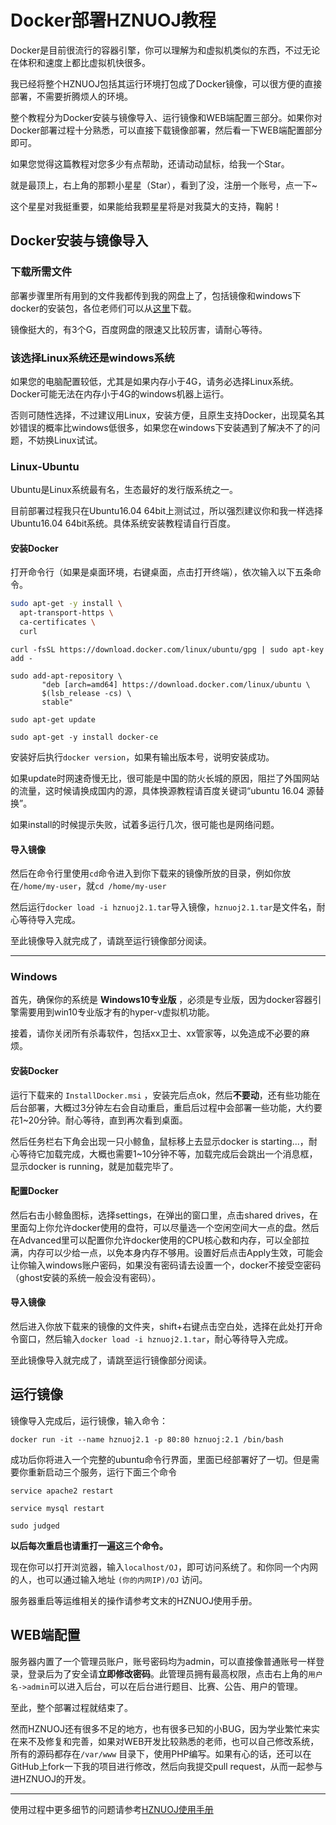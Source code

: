 # Docker部署HZNUOJ教程

Docker是目前很流行的容器引擎，你可以理解为和虚拟机类似的东西，不过无论在体积和速度上都比虚拟机快很多。

我已经将整个HZNUOJ包括其运行环境打包成了Docker镜像，可以很方便的直接部署，不需要折腾烦人的环境。

整个教程分为Docker安装与镜像导入、运行镜像和WEB端配置三部分。如果你对Docker部署过程十分熟悉，可以直接下载镜像部署，然后看一下WEB端配置部分即可。

如果您觉得这篇教程对您多少有点帮助，还请动动鼠标，给我一个Star。

就是最顶上，右上角的那颗小星星（Star），看到了没，注册一个账号，点一下~

这个星星对我挺重要，如果能给我颗星星将是对我莫大的支持，鞠躬！

## Docker安装与镜像导入

### 下载所需文件

部署步骤里所有用到的文件我都传到我的网盘上了，包括镜像和windows下docker的安装包，各位老师们可以从[这里](http://pan.baidu.com/s/1jHMzsHo)下载。

镜像挺大的，有3个G，百度网盘的限速又比较厉害，请耐心等待。

### 该选择Linux系统还是windows系统

如果您的电脑配置较低，尤其是如果内存小于4G，请务必选择Linux系统。Docker可能无法在内存小于4G的windows机器上运行。

否则可随性选择，不过建议用Linux，安装方便，且原生支持Docker，出现莫名其妙错误的概率比windows低很多，如果您在windows下安装遇到了解决不了的问题，不妨换Linux试试。

### Linux-Ubuntu

Ubuntu是Linux系统最有名，生态最好的发行版系统之一。

目前部署过程我只在Ubuntu16.04 64bit上测试过，所以强烈建议你和我一样选择Ubuntu16.04 64bit系统。具体系统安装教程请自行百度。

#### 安装Docker

打开命令行（如果是桌面环境，右键桌面，点击打开终端），依次输入以下五条命令。

```bash
sudo apt-get -y install \
  apt-transport-https \
  ca-certificates \
  curl
```

```shell
curl -fsSL https://download.docker.com/linux/ubuntu/gpg | sudo apt-key add -
```

```shell
sudo add-apt-repository \
       "deb [arch=amd64] https://download.docker.com/linux/ubuntu \
       $(lsb_release -cs) \
       stable"
```

```shell
sudo apt-get update
```

```shell
sudo apt-get -y install docker-ce
```

安装好后执行`docker version`，如果有输出版本号，说明安装成功。

如果update时网速奇慢无比，很可能是中国的防火长城的原因，阻拦了外国网站的流量，这时候请换成国内的源，具体换源教程请百度关键词“ubuntu 16.04 源替换”。

如果install的时候提示失败，试着多运行几次，很可能也是网络问题。

#### 导入镜像

然后在命令行里使用`cd`命令进入到你下载来的镜像所放的目录，例如你放在`/home/my-user`，就`cd /home/my-user`

然后运行`docker load -i hznuoj2.1.tar`导入镜像，`hznuoj2.1.tar`是文件名，耐心等待导入完成。

至此镜像导入就完成了，请跳至运行镜像部分阅读。

----

### Windows

首先，确保你的系统是 **Windows10专业版** ，必须是专业版，因为docker容器引擎需要用到win10专业版才有的hyper-v虚拟机功能。

接着，请你关闭所有杀毒软件，包括xx卫士、xx管家等，以免造成不必要的麻烦。

#### 安装Docker

运行下载来的 `InstallDocker.msi` ，安装完后点ok，然后**不要动**，还有些功能在后台部署，大概过3分钟左右会自动重启，重启后过程中会部署一些功能，大约要花1~20分钟。耐心等待，直到再次看到桌面。

然后任务栏右下角会出现一只小鲸鱼，鼠标移上去显示docker is starting...，耐心等待它加载完成，大概也需要1~10分钟不等，加载完成后会跳出一个消息框，显示docker is running，就是加载完毕了。

#### 配置Docker

然后右击小鲸鱼图标，选择settings，在弹出的窗口里，点击shared drives，在里面勾上你允许docker使用的盘符，可以尽量选一个空闲空间大一点的盘。然后在Advanced里可以配置你允许docker使用的CPU核心数和内存，可以全部拉满，内存可以少给一点，以免本身内存不够用。设置好后点击Apply生效，可能会让你输入windows账户密码，如果没有密码请去设置一个，docker不接受空密码（ghost安装的系统一般会没有密码）。

#### 导入镜像

然后进入你放下载来的镜像的文件夹，shift+右键点击空白处，选择在此处打开命令窗口，然后输入`docker load -i hznuoj2.1.tar`，耐心等待导入完成。

至此镜像导入就完成了，请跳至运行镜像部分阅读。

## 运行镜像

镜像导入完成后，运行镜像，输入命令：

`docker run -it --name hznuoj2.1 -p 80:80 hznuoj:2.1 /bin/bash`

成功后你将进入一个完整的ubuntu命令行界面，里面已经部署好了一切。但是需要你重新启动三个服务，运行下面三个命令

`service apache2 restart`

`service mysql restart`

`sudo judged`

**以后每次重启也请重打一遍这三个命令。**

现在你可以打开浏览器，输入`localhost/OJ`，即可访问系统了。和你同一个内网的人，也可以通过输入地址 `(你的内网IP)/OJ` 访问。

服务器重启等运维相关的操作请参考文末的HZNUOJ使用手册。

## WEB端配置

服务器内置了一个管理员账户，账号密码均为admin，可以直接像普通账号一样登录，登录后为了安全请**立即修改密码**。此管理员拥有最高权限，点击右上角的`用户名->admin`可以进入后台，可以在后台进行题目、比赛、公告、用户的管理。

至此，整个部署过程就结束了。

然而HZNUOJ还有很多不足的地方，也有很多已知的小BUG，因为学业繁忙来实在来不及修复和完善，如果对WEB开发比较熟悉的老师，也可以自己修改系统，所有的源码都存在`/var/www` 目录下，使用PHP编写。如果有心的话，还可以在GitHub上fork一下我的项目进行修改，然后向我提交pull request，从而一起参与进HZNUOJ的开发。

----

使用过程中更多细节的问题请参考[HZNUOJ使用手册](maintainer-manual.md)
